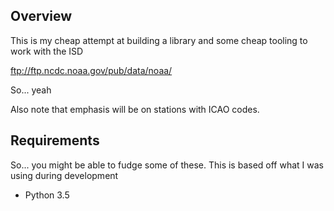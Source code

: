 ## Overview ##
This is my cheap attempt at building a library and some cheap tooling to work with the ISD

ftp://ftp.ncdc.noaa.gov/pub/data/noaa/

So... yeah

Also note that emphasis will be on stations with ICAO codes.

## Requirements ##
So... you might be able to fudge some of these. This is based off what I was using during development
* Python 3.5